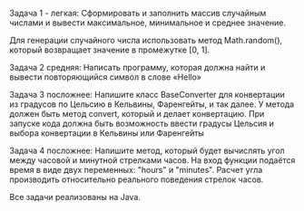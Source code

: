 Задача 1 - легкая:
Сформировать и заполнить массив случайным числами и вывести максимальное, минимальное и среднее значение.

Для генерации случайного числа использовать метод Math.random(), который возвращает значение в промежутке [0, 1].

Задача 2 средняя:
Написать программу, которая должна найти и вывести повторяющийся символ в слове «Hello»


Задача 3 посложнее:
Напишите класс BaseConverter для конвертации из градусов по Цельсию в
Кельвины, Фаренгейты, и так далее. У метода должен быть метод convert, который
и делает конвертацию.
При запуске кода должна быть возможность ввести градусы Цельсия и выбора конвертации в Кельвины или Фаренгейты

Задача 4 посложнее:
Напишите метод, который будет вычислять угол между часовой и минутной стрелками часов. На вход функции подаётся время в виде двух переменных: "hours" и "minutes".
Расчет угла производить относительно реального поведения стрелок часов.

Все задачи реализованы на Java.
